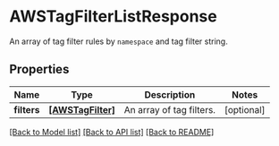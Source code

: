 # AWSTagFilterListResponse

An array of tag filter rules by `namespace` and tag filter string.
## Properties
Name | Type | Description | Notes
------------ | ------------- | ------------- | -------------
**filters** | [**[AWSTagFilter]**](AWSTagFilter.md) | An array of tag filters. | [optional] 

[[Back to Model list]](README.md#documentation-for-models) [[Back to API list]](README.md#documentation-for-api-endpoints) [[Back to README]](README.md)



